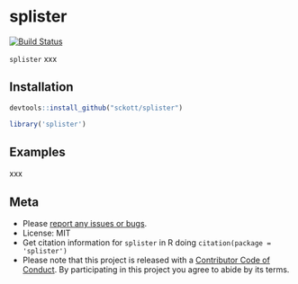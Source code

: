 splister
========



[![Build Status](https://api.travis-ci.org/sckott/splister.png?branch=master)](https://travis-ci.org/sckott/splister)

`splister` xxx

## Installation


```r
devtools::install_github("sckott/splister")
```


```r
library('splister')
```

## Examples

xxx

## Meta

* Please [report any issues or bugs](https://github.com/ropensci/splister/issues).
* License: MIT
* Get citation information for `splister` in R doing `citation(package = 'splister')`
* Please note that this project is released with a [Contributor Code of Conduct](CONDUCT.md). By participating in this project you agree to abide by its terms.
